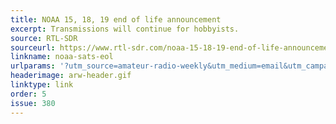 ```yaml
---
title: NOAA 15, 18, 19 end of life announcement
excerpt: Transmissions will continue for hobbyists.
source: RTL-SDR
sourceurl: https://www.rtl-sdr.com/noaa-15-18-19-end-of-life-announcement-but-transmissions-will-continue-for-hobbyists/
linkname: noaa-sats-eol
urlparams: '?utm_source=amateur-radio-weekly&utm_medium=email&utm_campaign=newsletter'
headerimage: arw-header.gif
linktype: link
order: 5
issue: 380
---
```

